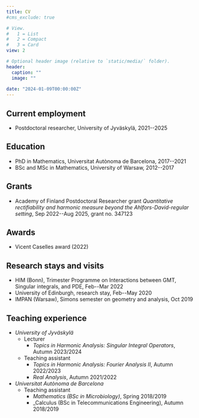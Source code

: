 ```yaml
---
title: CV
#cms_exclude: true

# View.
#   1 = List
#   2 = Compact
#   3 = Card
view: 2

# Optional header image (relative to `static/media/` folder).
header:
  caption: ""
  image: ""
  
date: "2024-01-09T00:00:00Z"
---
```


## Current employment
- Postdoctoral researcher, University of Jyväskylä, 2021--2025

## Education
- PhD in Mathematics, Universitat Autònoma de Barcelona, 2017--2021
- BSc and MSc in Mathematics, University of Warsaw, 2012--2017

## Grants
- Academy of Finland Postdoctoral Researcher grant _Quantitative rectifiability and harmonic measure beyond the Ahlfors-David-regular setting_, Sep 2022--Aug 2025, grant no. 347123

## Awards
- Vicent Caselles award (2022)

## Research stays and visits
- HIM (Bonn), Trimester Programme on Interactions between GMT, Singular integrals, and PDE, Feb--Mar 2022
- University of Edinburgh, research stay, Feb--May 2020
- IMPAN (Warsaw), Simons semester on geometry and analysis, Oct 2019

## Teaching experience
- *University of Jyväskylä*
	- Lecturer 
		- _Topics in Harmonic Analysis: Singular Integral Operators_, Autumn 2023/2024
	- Teaching assistant
		- _Topics in Harmonic Analysis: Fourier Analysis II_, Autumn 2022/2023
		- _Real Analysis_, Autumn 2021/2022
- *Universitat Autònoma de Barcelona*
	- Teaching assistant
		- _Mathematics (BSc in Microbiology)_, Spring 2018/2019
		- _Calculus (BSc in Telecommunications Engineering), Autumn 2018/2019
